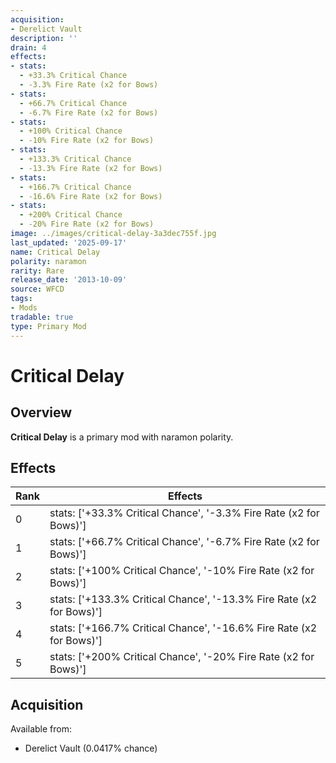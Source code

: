 ```yaml
---
acquisition:
- Derelict Vault
description: ''
drain: 4
effects:
- stats:
  - +33.3% Critical Chance
  - -3.3% Fire Rate (x2 for Bows)
- stats:
  - +66.7% Critical Chance
  - -6.7% Fire Rate (x2 for Bows)
- stats:
  - +100% Critical Chance
  - -10% Fire Rate (x2 for Bows)
- stats:
  - +133.3% Critical Chance
  - -13.3% Fire Rate (x2 for Bows)
- stats:
  - +166.7% Critical Chance
  - -16.6% Fire Rate (x2 for Bows)
- stats:
  - +200% Critical Chance
  - -20% Fire Rate (x2 for Bows)
image: ../images/critical-delay-3a3dec755f.jpg
last_updated: '2025-09-17'
name: Critical Delay
polarity: naramon
rarity: Rare
release_date: '2013-10-09'
source: WFCD
tags:
- Mods
tradable: true
type: Primary Mod
---
```


# Critical Delay

## Overview

**Critical Delay** is a primary mod with naramon polarity.

## Effects

| Rank | Effects |
|------|----------|
| 0 | stats: ['+33.3% Critical Chance', '-3.3% Fire Rate (x2 for Bows)'] |
| 1 | stats: ['+66.7% Critical Chance', '-6.7% Fire Rate (x2 for Bows)'] |
| 2 | stats: ['+100% Critical Chance', '-10% Fire Rate (x2 for Bows)'] |
| 3 | stats: ['+133.3% Critical Chance', '-13.3% Fire Rate (x2 for Bows)'] |
| 4 | stats: ['+166.7% Critical Chance', '-16.6% Fire Rate (x2 for Bows)'] |
| 5 | stats: ['+200% Critical Chance', '-20% Fire Rate (x2 for Bows)'] |

## Acquisition

Available from:
- Derelict Vault (0.0417% chance)

